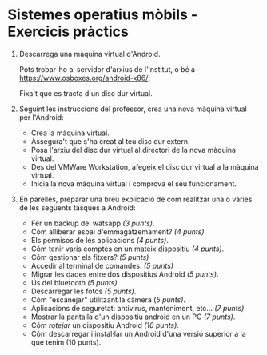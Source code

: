 Sistemes operatius mòbils - Exercicis pràctics
======================

1. Descarrega una màquina virtual d'Android.

   Pots trobar-ho al servidor d'arxius de l'institut, o bé a https://www.osboxes.org/android-x86/:

   Fixa't que es tracta d'un disc dur virtual.

2. Seguint les instruccions del professor, crea una nova màquina virtual per l'Android:
    * Crea la màquina virtual.
    * Assegura't que s'ha creat al teu disc dur extern.
    * Posa l'arxiu del disc dur virtual al directori de la nova màquina virtual.
    * Des del VMWare Workstation, afegeix el disc dur virtual a la màquina virtual.
    * Inicia la nova màquina virtual i comprova el seu funcionament.

3. En parelles, preparar una breu explicació de com realitzar una o vàries de les següents tasques a Android:
    * Fer un backup del watsapp _(3 punts)_.
    * Cóm alliberar espai d'emmagatzemament? _(4 punts)_
    * Els permisos de les aplicacions _(4 punts)_.
    * Cóm tenir varis comptes en un mateix dispositiu _(4 punts)_.
    * Cóm gestionar els fitxers? _(5 punts)_
    * Accedir al terminal de comandes. _(5 punts)_
    * Migrar les dades entre dos dispositius Android _(5 punts)_.
    * Ús del bluetooth _(5 punts)_.
    * Descarregar les fotos _(5 punts)_.
    * Cóm "escanejar" utilitzant la càmera (_5 punts)_.
    * Aplicacions de seguretat: antivirus, manteniment, etc... _(7 punts)_
    * Mostrar la pantalla d'un dispositiu android en un PC _(7 punts)_.
    * Cóm _rotejar_ un dispositiu Android _(10 punts)_.
    * Cóm descarregar i instal·lar un Android d'una versió superior a la que tenim (10 punts).